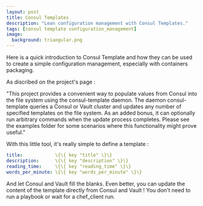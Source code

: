 ```yaml
---
layout: post
title: Consul Templates
description: "Lean configuration management with Consul Templates."
tags: [consul template configuration_management]
image:
  background: triangular.png
---
```


Here is a quick introduction to Consul Template and how they can be used to create a simple configuration management, especially with containers packaging.

As discribed on the project's page :

"This project provides a convenient way to populate values from Consul into the file system using the consul-template daemon.
The daemon consul-template queries a Consul or Vault cluster and updates any number of specified templates on the file system. As an added bonus, it can optionally run arbitrary commands when the update process completes. Please see the examples folder for some scenarios where this functionality might prove useful."

With this little tool, it's really simple to define a template :

```yaml
title:            \{\{ key "title" \}\}
description:      \{\{ key "description" \}\}
reading_time:     \{\{ key "reading_time" \}\}
words_per_minute: \{\{ key "words_per_minute" \}\}
```

And let Consul and Vault fill the blanks.
Even better, you can update the content of the template directly from Consul and Vault ! You don't need to run a playbook or wait for a chef_client run.
